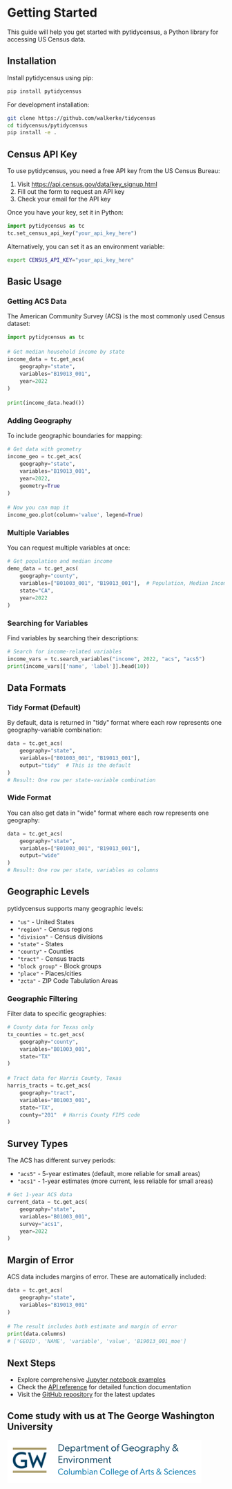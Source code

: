 # Getting Started

This guide will help you get started with pytidycensus, a Python library for accessing US Census data.

## Installation

Install pytidycensus using pip:

```bash
pip install pytidycensus
```

For development installation:

```bash
git clone https://github.com/walkerke/tidycensus
cd tidycensus/pytidycensus
pip install -e .
```

## Census API Key

To use pytidycensus, you need a free API key from the US Census Bureau:

1. Visit https://api.census.gov/data/key_signup.html
2. Fill out the form to request an API key
3. Check your email for the API key

Once you have your key, set it in Python:

```python
import pytidycensus as tc
tc.set_census_api_key("your_api_key_here")
```

Alternatively, you can set it as an environment variable:

```bash
export CENSUS_API_KEY="your_api_key_here"
```

## Basic Usage

### Getting ACS Data

The American Community Survey (ACS) is the most commonly used Census dataset:

```python
import pytidycensus as tc

# Get median household income by state
income_data = tc.get_acs(
    geography="state",
    variables="B19013_001",
    year=2022
)

print(income_data.head())
```

### Adding Geography

To include geographic boundaries for mapping:

```python
# Get data with geometry
income_geo = tc.get_acs(
    geography="state",
    variables="B19013_001", 
    year=2022,
    geometry=True
)

# Now you can map it
income_geo.plot(column='value', legend=True)
```

### Multiple Variables

You can request multiple variables at once:

```python
# Get population and median income
demo_data = tc.get_acs(
    geography="county",
    variables=["B01003_001", "B19013_001"],  # Population, Median Income
    state="CA",
    year=2022
)
```

### Searching for Variables

Find variables by searching their descriptions:

```python
# Search for income-related variables
income_vars = tc.search_variables("income", 2022, "acs", "acs5")
print(income_vars[['name', 'label']].head(10))
```

## Data Formats

### Tidy Format (Default)

By default, data is returned in "tidy" format where each row represents one geography-variable combination:

```python
data = tc.get_acs(
    geography="state",
    variables=["B01003_001", "B19013_001"],
    output="tidy"  # This is the default
)
# Result: One row per state-variable combination
```

### Wide Format

You can also get data in "wide" format where each row represents one geography:

```python
data = tc.get_acs(
    geography="state",
    variables=["B01003_001", "B19013_001"],
    output="wide"
)
# Result: One row per state, variables as columns
```

## Geographic Levels

pytidycensus supports many geographic levels:

- `"us"` - United States
- `"region"` - Census regions
- `"division"` - Census divisions  
- `"state"` - States
- `"county"` - Counties
- `"tract"` - Census tracts
- `"block group"` - Block groups
- `"place"` - Places/cities
- `"zcta"` - ZIP Code Tabulation Areas

### Geographic Filtering

Filter data to specific geographies:

```python
# County data for Texas only
tx_counties = tc.get_acs(
    geography="county",
    variables="B01003_001",
    state="TX"
)

# Tract data for Harris County, Texas
harris_tracts = tc.get_acs(
    geography="tract", 
    variables="B01003_001",
    state="TX",
    county="201"  # Harris County FIPS code
)
```

## Survey Types

The ACS has different survey periods:

- `"acs5"` - 5-year estimates (default, more reliable for small areas)
- `"acs1"` - 1-year estimates (more current, less reliable for small areas)

```python
# Get 1-year ACS data
current_data = tc.get_acs(
    geography="state",
    variables="B01003_001",
    survey="acs1",
    year=2022
)
```

## Margin of Error

ACS data includes margins of error. These are automatically included:

```python
data = tc.get_acs(
    geography="state",
    variables="B19013_001"
)

# The result includes both estimate and margin of error
print(data.columns)
# ['GEOID', 'NAME', 'variable', 'value', 'B19013_001_moe']
```

## Next Steps

- Explore comprehensive [Jupyter notebook examples](examples.rst)
- Check the [API reference](api/modules.rst) for detailed function documentation
- Visit the [GitHub repository](https://github.com/mmann1123/pytidycensus) for the latest updates

## Come study with us at The George Washington University

![GWU Geography & Environment](static/GWU_GE.png)